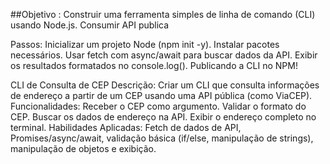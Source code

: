 ##Objetivo : 
Construir uma ferramenta simples de linha de comando (CLI) usando Node.js.
Consumir API publica

Passos:
Inicializar um projeto Node (npm init -y).
Instalar pacotes necessários.
Usar fetch com async/await para buscar dados da API.
Exibir os resultados formatados no console.log().
Publicando a CLI no NPM!

CLI de Consulta de CEP
Descrição: Criar um CLI que consulta informações de endereço a partir de um CEP usando uma API pública (como ViaCEP).
Funcionalidades:
Receber o CEP como argumento.
Validar o formato do CEP.
Buscar os dados de endereço na API.
Exibir o endereço completo no terminal.
Habilidades Aplicadas: Fetch de dados de API, Promises/async/await, validação básica (if/else, manipulação de strings), manipulação de objetos e exibição.